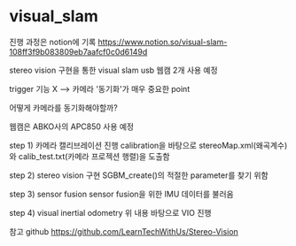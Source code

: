 # visual_slam 

진행 과정은 notion에 기록 
https://www.notion.so/visual-slam-108ff3f9b083809eb7aafcf0c0d6149d

stereo vision 구현을 통한 visual slam 
usb 웹캠 2개 사용 예정 


trigger 기능 X --> 카메라 '동기화'가 매우 중요한 point

어떻게 카메라를 동기화해야할까? 

웹캠은 ABKO사의 APC850 사용 예정 

step 1) 카메라 캘리브레이션 진행 
calibration을 바탕으로 stereoMap.xml(왜곡계수)와 calib_test.txt(카메라 프로젝션 행렬)을 도출함

step 2) stereo vision 구현
SGBM_create()의 적절한 parameter를 찾기 위함

step 3) sensor fusion
sensor fusion을 위한 IMU 데이터를 불러옴 

step 4) visual inertial odometry
위 내용 바탕으로 VIO 진행 

참고 github
https://github.com/LearnTechWithUs/Stereo-Vision
